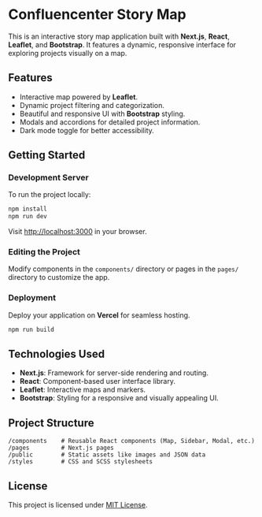 # Confluencenter Story Map

This is an interactive story map application built with **Next.js**, **React**, **Leaflet**, and **Bootstrap**. It features a dynamic, responsive interface for exploring projects visually on a map.

## Features

- Interactive map powered by **Leaflet**.
- Dynamic project filtering and categorization.
- Beautiful and responsive UI with **Bootstrap** styling.
- Modals and accordions for detailed project information.
- Dark mode toggle for better accessibility.

## Getting Started

### Development Server

To run the project locally:

```bash
npm install
npm run dev
```

Visit [http://localhost:3000](http://localhost:3000) in your browser.

### Editing the Project

Modify components in the `components/` directory or pages in the `pages/` directory to customize the app.

### Deployment

Deploy your application on **Vercel** for seamless hosting.

```bash
npm run build
```

## Technologies Used

- **Next.js**: Framework for server-side rendering and routing.
- **React**: Component-based user interface library.
- **Leaflet**: Interactive maps and markers.
- **Bootstrap**: Styling for a responsive and visually appealing UI.

## Project Structure

```
/components    # Reusable React components (Map, Sidebar, Modal, etc.)
/pages         # Next.js pages
/public        # Static assets like images and JSON data
/styles        # CSS and SCSS stylesheets
```

## License

This project is licensed under [MIT License](LICENSE).

